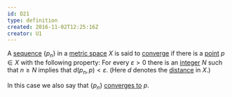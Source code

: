 ```yaml
---
id: D21
type: definition
created: 2016-11-02T12:25:16Z
creator: U1
---
```

A [sequence](D19#sequence) $\{p_n\}$ in a [metric space](D20#metric-space) $X$ is said to [converge](=sequence-converges) if there is a [point](D20#metric-space-point) $p\in X$ with the following property: For every $\varepsilon>0$ there is an [integer](#integer) $N$ such that $n\geq N$ implies that $d(p_n,p)<\varepsilon$. (Here $d$ denotes the [distance](D20#metric-space-distance) in $X$.)

In this case we also say that $\{p_n\}$ [converges to](=sequence-converges-to) $p$.
